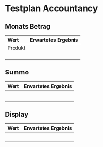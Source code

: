 
# Testplan Accountancy

## Monats Betrag

| Wert                 | Erwartetes Ergebnis |
|:----------------------|:----------:|
| Produkt               |    |
|               |      |
|           |      |
|  |          |
|     |    |

## Summe

| Wert                            | Erwartetes Ergebnis |
|:---------------------------------|:---------------------:|
|                   |               |
|                         |                 |
|                       |                 |
|              |               |
|                     |               |
|    |               |

## Display

| Wert                     | Erwartetes Ergebnis |
|:--------------------------|:---------------------:|
|              |               |
|                |                 |
|                    |               |
|             |                 |
|    |               |
